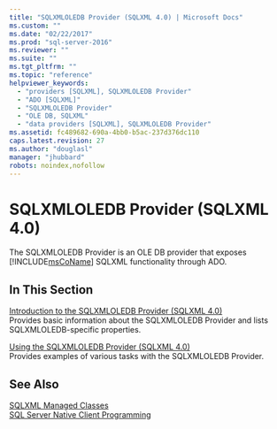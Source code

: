 ```yaml
---
title: "SQLXMLOLEDB Provider (SQLXML 4.0) | Microsoft Docs"
ms.custom: ""
ms.date: "02/22/2017"
ms.prod: "sql-server-2016"
ms.reviewer: ""
ms.suite: ""
ms.tgt_pltfrm: ""
ms.topic: "reference"
helpviewer_keywords: 
  - "providers [SQLXML], SQLXMLOLEDB Provider"
  - "ADO [SQLXML]"
  - "SQLXMLOLEDB Provider"
  - "OLE DB, SQLXML"
  - "data providers [SQLXML], SQLXMLOLEDB Provider"
ms.assetid: fc489682-690a-4bb0-b5ac-237d376dc110
caps.latest.revision: 27
ms.author: "douglasl"
manager: "jhubbard"
robots: noindex,nofollow
---
```

# SQLXMLOLEDB Provider (SQLXML 4.0)
  The SQLXMLOLEDB Provider is an OLE DB provider that exposes [!INCLUDE[msCoName](../a9notintoc/includes/msconame-md.md)] SQLXML functionality through ADO.  
  
## In This Section  
 [Introduction to the SQLXMLOLEDB Provider &#40;SQLXML 4.0&#41;](../relational-databases/sqlxml-annotated-xsd-schemas-xpath-queries/data-access-components-provider/introduction-to-the-sqlxmloledb-provider-sqlxml-4.0.md)  
 Provides basic information about the SQLXMLOLEDB Provider and lists SQLXMLOLEDB-specific properties.  
  
 [Using the SQLXMLOLEDB Provider &#40;SQLXML 4.0&#41;](../relational-databases/sqlxml-annotated-xsd-schemas-xpath-queries/data-access-components-provider/using-the-sqlxmloledb-provider-sqlxml-4.0.md)  
 Provides examples of various tasks with the SQLXMLOLEDB Provider.  
  
## See Also  
 [SQLXML Managed Classes](../relational-databases/sqlxml-annotated-xsd-schemas-xpath-queries/net-framework-classes/sqlxml-4.0-.net-framework-support-managed-classes.md)   
 [SQL Server Native Client Programming](../relational-databases/native-client/sql-server-native-client-programming.md)  
  
  
